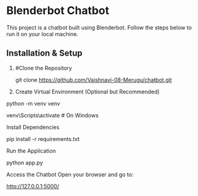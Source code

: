 
# Blenderbot Chatbot

This project is a chatbot built using Blenderbot. Follow the steps below to run it on your local machine.

## Installation & Setup

1. #Clone the Repository
   
   git clone https://github.com/Vaishnavi-08-Merugu/chatbot.git

2. Create Virtual Environment (Optional but Recommended)

python -m venv venv

venv\Scripts\activate   # On Windows


Install Dependencies

pip install -r requirements.txt


Run the Application

python app.py


Access the Chatbot
Open your browser and go to:

http://127.0.0.1:5000/
